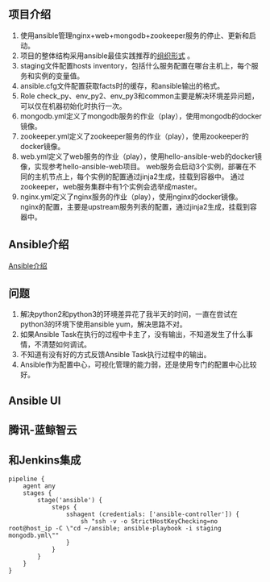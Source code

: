 ## 项目介绍

1. 使用ansible管理nginx+web+mongodb+zookeeper服务的停止、更新和启动。
2. 项目的整体结构采用ansible最佳实践推荐的[组织形式](https://ansible-tran.readthedocs.io/en/latest/docs/playbooks_best_practices.html#content-organization) 。
3. staging文件配置hosts inventory，包括什么服务配置在哪台主机上，每个服务和实例的变量值。
4. ansible.cfg文件配置获取facts时的缓存，和ansible输出的格式。
5. Role check_py、env_py2、env_py3和common主要是解决环境差异问题，可以仅在机器初始化时执行一次。
6. mongodb.yml定义了mongodb服务的作业（play），使用mongodb的docker镜像。
7. zookeeper.yml定义了zookeeper服务的作业（play），使用zookeeper的docker镜像。
8. web.yml定义了web服务的作业（play），使用hello-ansible-web的docker镜像，实现参考hello-ansible-web项目。
web服务会启动3个实例，部署在不同的主机节点上，每个实例的配置通过jinja2生成，挂载到容器中。
通过zookeeper，web服务集群中有1个实例会选举成master。
9. nginx.yml定义了nginx服务的作业（play），使用nginx的docker镜像。
nginx的配置，主要是upstream服务列表的配置，通过jinja2生成，挂载到容器中。


## Ansible介绍

[Ansible介绍](docs/ansible.md)

## 问题
1. 解决python2和python3的环境差异花了我半天的时间，一直在尝试在python3的环境下使用ansible yum，解决思路不对。
2. 如果Ansible Task在执行的过程中卡主了，没有输出，不知道发生了什么事情，不清楚如何调试。
3. 不知道有没有好的方式反馈Ansible Task执行过程中的输出。
4. Ansible作为配置中心，可视化管理的能力弱，还是使用专门的配置中心比较好。

## Ansible UI

## 腾讯-蓝鲸智云

## 和Jenkins集成
```
pipeline {
    agent any
	stages {
        stage('ansible') {
            steps {
                sshagent (credentials: ['ansible-controller']) {
                    sh "ssh -v -o StrictHostKeyChecking=no root@host_ip -C \"cd ~/ansible; ansible-playbook -i staging mongodb.yml\""
                }
            }
        }
    }
}	
```